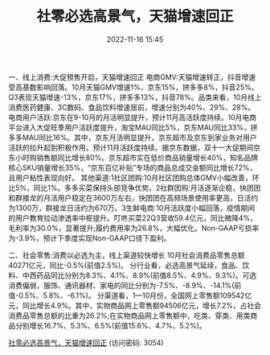 ﻿---
title: 社零必选高景气，天猫增速回正
date: 2022-11-16 15:45
tags:
- 电商行业 
updated: 1970-01-01 08:00:00
---

一、线上消费:大促预售开启，天猫增速回正
电商GMV:天猫增速转正，抖音增速受高基数影响回落。10月天猫GMV增速1%，京东15%，拼多多8%，抖音25%。Q3表现天猫增速-13%，京东17%，拼多多13%，抖音78%。品类来看，10月线上消费医药健康、3C数码、食品饮料增速居前，增速分别为40%、29%、28%。
电商用户活跃:京东在9-10月的月活明显提升，预计11月高活跃度持续。10月电商平台进入大促旺季用户活跃度提升，淘宝MAU同比5%，京东MAU同比33%，拼多多MAU同比16%。其中，京东月活明显提升，京东超市及京东到家业务对用户活跃的拉升起到积极作用，预计11月活跃度持续。据京东数据，双十一大促期间京东小时购销售额同比增长80%。京东超市实在低价商品销量增长40%，知名品牌核心SKU销量增长35%，“京东百亿补贴”专场的商品总成交金额同比增长72%，且用户粘性表现向好。
其他渠道:1社区团购:10月社区团购总体GMV小幅改善，环比5%，同比1%。多多买菜保持头部竞争优势。2社群团购:月活逐渐企稳，快团团和群接龙的月活用户稳定在3600万左右，快团团在高频场景使用率更高，日活约为1300万，群接龙日活约为670万。3生鲜电商:10月活跃度小幅回落，疫情期间的用户教育拉动渗透率中枢提升。叮咚买菜22Q3营收59.4亿元，同比微降4%，毛利率为30.0%，显著提升;履约费用率为26.8%，大幅优化。Non-GAAP亏损率为-3.9%，预计下季度实现Non-GAAP口径下盈利。
<!-- more -->
二、社会零售:消费以必选为主，线上渠道较快增长
10月社会消费品零售总额40271亿元，同比-0.5%(前值2.5%)。
分行业看，必选高景气延续，食品、饮料、中西药品同比分别为8.3%、4.1%、8.9%(前值8.5%、4.9%、9.3%)。可选消费偏弱，服饰、通讯器材、家电的同比分别为-7.5%、-8.9%、-14.1%(前值-0.5%、5.8%、-6.1%)。
分渠道看，1—10月份，全国网上零售额109542亿元，同比增长4.9%。其中，实物商品网上零售额94506亿元，增长7.2%，占社会消费品零售总额的比重为26.2%;在实物商品网上零售额中，吃类、穿类、用类商品分别增长16.7%、5.3%、6.5%(前值15.6%、4.7%、5.2%)。

[社零必选高景气，天猫增速回正](https://url12.ctfile.com/f/3948612-724527332-56abd9?p=3054)
(访问密码: 3054)

